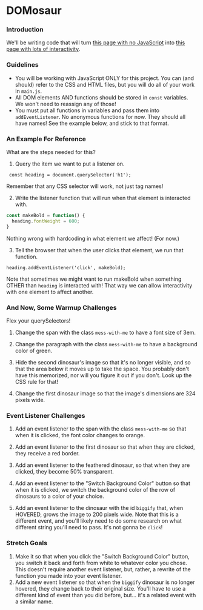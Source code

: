 # DOMosaur

### Introduction

We'll be writing code that will turn [this page with no JavaScript](https://domosaur.surge.sh) into [this page with lots of interactivity](https://domosaur-solution.surge.sh).


### Guidelines

* You will be working with JavaScript ONLY for this project. You can (and should) refer to the CSS and HTML files, but you will do all of your work in `main.js`.
* All DOM elements AND functions should be stored in `const` variables. We won't need to reassign any of those!
* You must put all functions in variables and pass them into `addEventListener`. No anonymous functions for now. They should all have names! See the example below, and stick to that format.


### An Example For Reference

What are the steps needed for this?

1. Query the item we want to put a listener on.

` const heading = document.querySelector('h1');`

Remember that any CSS selector will work, not just tag names!

2. Write the listener function that will run when that element is interacted with.

```javascript
const makeBold = function() {
  heading.fontWeight = 600;
}
```

Nothing wrong with hardcoding in what element we affect! (For now.)

3. Tell the browser that when the user clicks that element, we run that function.

`heading.addEventListener('click', makeBold);`

Note that sometimes we might want to run makeBold when something OTHER than `heading` is interacted with! That way we can allow interactivity with one element to affect another.


### And Now, Some Warmup Challenges

Flex your querySelectors!

1. Change the span with the class `mess-with-me` to have a font size of 3em.

2. Change the paragraph with the class `mess-with-me` to have a background color of green.

3. Hide the second dinosaur's image so that it's no longer visible, and so that the area below it moves up to take the space. You probably don't have this memorized, nor will you figure it out if you don't. Look up the CSS rule for that!
4. Change the first dinosaur image so that the image's dimensions are 324 pixels wide.


### Event Listener Challenges

1. Add an event listener to the span with the class `mess-with-me` so that when it is clicked, the font color changes to orange.

2. Add an event listener to the first dinosaur so that when they are clicked, they receive a red border.

3. Add an event listener to the feathered dinosaur, so that when they are clicked, they become 50% transparent.

4. Add an event listener to the "Switch Background Color" button so that when it is clicked, we switch the background color of the row of dinosaurs to a color of your choice.

5. Add an event listener to the dinosaur with the id `biggify` that, when HOVERED, grows the image to 200 pixels wide. Note that this is a different event, and you'll likely need to do some research on what different string you'll need to pass. It's not gonna be `click`!


### Stretch Goals

1. Make it so that when you click the "Switch Background Color" button, you switch it back and forth from white to whatever color you chose. This doesn't require another event listener, but, rather, a rewrite of the function you made into your event listener.
2. Add a new event listener so that when the `biggify` dinosaur is no longer hovered, they change back to their original size. You'll have to use a different kind of event than you did before, but... it's a related event with a similar name.
